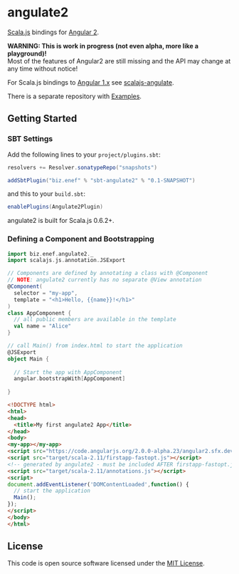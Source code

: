 # angulate2
[Scala.js](http://www.scala-js.org/) bindings for [Angular 2](http://www.angular.io).

**WARNING: This is work in progress (not even alpha, more like a playground)!**  
Most of the features of Angular2 are still missing and the API may change at any time without notice!

For Scala.js bindings to [Angular 1.x](https://angularjs.org) see [scalajs-angulate](https://github.com/jokade/scalajs-angulate).

There is a separate repository with [Examples](https://github.com/jokade/angulate2-examples).

Getting Started
---------------
### SBT Settings
Add the following lines to your `project/plugins.sbt`:
```scala
resolvers += Resolver.sonatypeRepo("snapshots")

addSbtPlugin("biz.enef" % "sbt-angulate2" % "0.1-SNAPSHOT")
```
and this to your `build.sbt`:
```scala
enablePlugins(Angulate2Plugin)
```
angulate2 is built for Scala.js 0.6.2+.

### Defining a Component and Bootstrapping
```scala
import biz.enef.angulate2._
import scalajs.js.annotation.JSExport

// Components are defined by annotating a class with @Component
// NOTE: angulate2 currently has no separate @View annotation
@Component(
  selector = "my-app",
  template = "<h1>Hello, {{name}}!</h1>"
)
class AppComponent {
  // all public members are available in the template
  val name = "Alice"
}

// call Main() from index.html to start the application
@JSExport
object Main {
  
  // Start the app with AppComponent
  angular.bootstrapWith[AppComponent]
  
}
```
```html
<!DOCTYPE html>
<html>
<head>
  <title>My first angulate2 App</title>
</head>
<body>
<my-app></my-app>
<script src="https://code.angularjs.org/2.0.0-alpha.23/angular2.sfx.dev.js"></script>
<script src="target/scala-2.11/firstapp-fastopt.js"></script>
<!-- generated by angulate2 - must be included AFTER firstapp-fastopt.js -->
<script src="target/scala-2.11/annotations.js"></script>
<script>
document.addEventListener('DOMContentLoaded',function() {
  // start the application
  Main();
});
</script>
</body>
</html>
```

License
-------
This code is open source software licensed under the [MIT License](http://opensource.org/licenses/MIT).
